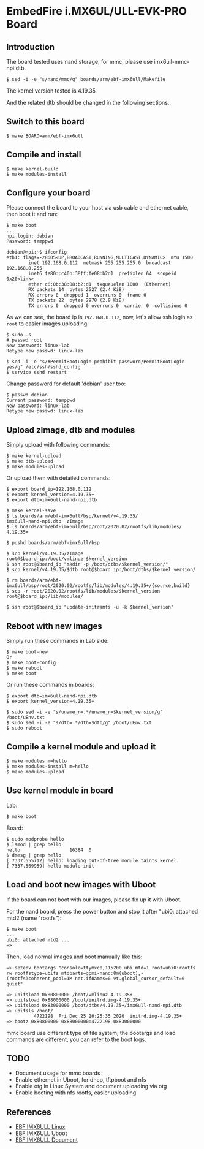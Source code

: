
# EmbedFire i.MX6UL/ULL-EVK-PRO Board

## Introduction

The board tested uses nand storage, for mmc, please use imx6ull-mmc-npi.dtb.

    $ sed -i -e "s/nand/mmc/g" boards/arm/ebf-imx6ull/Makefile

The kernel version tested is 4.19.35.

And the related dtb should be changed in the following sections.

## Switch to this board

    $ make BOARD=arm/ebf-imx6ull

## Compile and install

    $ make kernel-build
    $ make modules-install

## Configure your board

Please connect the board to your host via usb cable and ethernet cable, then boot it and run:

    $ make boot
    ...
    npi login: debian
    Password: temppwd

    debian@npi:~$ ifconfig
    eth1: flags=-28605<UP,BROADCAST,RUNNING,MULTICAST,DYNAMIC>  mtu 1500
            inet 192.168.0.112  netmask 255.255.255.0  broadcast 192.168.0.255
            inet6 fe80::c40b:38ff:fe08:b2d1  prefixlen 64  scopeid 0x20<link>
            ether c6:0b:38:08:b2:d1  txqueuelen 1000  (Ethernet)
            RX packets 14  bytes 2527 (2.4 KiB)
            RX errors 0  dropped 1  overruns 0  frame 0
            TX packets 22  bytes 2978 (2.9 KiB)
            TX errors 0  dropped 0 overruns 0  carrier 0  collisions 0

As we can see, the board ip is `192.168.0.112`, now, let's allow ssh login as `root` to easier images uploading:

    $ sudo -s
    # passwd root
    New password: linux-lab
    Retype new passwd: linux-lab

    $ sed -i -e "s/#PermitRootLogin prohibit-password/PermitRootLogin yes/g" /etc/ssh/sshd_config
    $ service sshd restart

Change password for default 'debian' user too:

    $ passwd debian
    Current password: temppwd
    New password: linux-lab
    Retype new passwd: linux-lab

## Upload zImage, dtb and modules

Simply upload with following commands:

    $ make kernel-upload
    $ make dtb-upload
    $ make modules-upload

Or upload them with detailed commands:

    $ export board_ip=192.168.0.112
    $ export kernel_version=4.19.35+
    $ export dtb=imx6ull-nand-npi.dtb

    $ make kernel-save
    $ ls boards/arm/ebf-imx6ull/bsp/kernel/v4.19.35/
    imx6ull-nand-npi.dtb  zImage
    $ ls boards/arm/ebf-imx6ull/bsp/root/2020.02/rootfs/lib/modules/
    4.19.35+

    $ pushd boards/arm/ebf-imx6ull/bsp

    $ scp kernel/v4.19.35/zImage root@$board_ip:/boot/vmlinuz-$kernel_version
    $ ssh root@$board_ip "mkdir -p /boot/dtbs/$kernel_version/"
    $ scp kernel/v4.19.35/$dtb root@$board_ip:/boot/dtbs/$kernel_version/

    $ rm boards/arm/ebf-imx6ull/bsp/root/2020.02/rootfs/lib/modules/4.19.35+/{source,build}
    $ scp -r root/2020.02/rootfs/lib/modules/$kernel_version root@$board_ip:/lib/modules/

    $ ssh root@$board_ip "update-initramfs -u -k $kernel_version"

## Reboot with new images

Simply run these commands in Lab side:

    $ make boot-new
    Or
    $ make boot-config
    $ make reboot
    $ make boot

Or run these commands in boards:

    $ export dtb=imx6ull-nand-npi.dtb
    $ export kernel_version=4.19.35+

    $ sudo sed -i -e "s/uname_r=.*/uname_r=$kernel_version/g" /boot/uEnv.txt
    $ sudo sed -i -e "s/dtb=.*/dtb=$dtb/g" /boot/uEnv.txt
    $ sudo reboot

## Compile a kernel module and upload it

    $ make modules m=hello
    $ make modules-install m=hello
    $ make modules-upload

## Use kernel module in board

Lab:

    $ make boot

Board:

    $ sudo modprobe hello
    $ lsmod | grep hello
    hello                  16384  0
    $ dmesg | grep hello
    [ 7337.555712] hello: loading out-of-tree module taints kernel.
    [ 7337.569959] hello module init

## Load and boot new images with Uboot

If the board can not boot with our images, please fix up it with Uboot.

For the nand board, press the power button and stop it after "ubi0: attached mtd2 (name "rootfs"):

    $ make boot
    ...
    ubi0: attached mtd2 ...
    =>

Then, load normal images and boot manually like this:

    => setenv bootargs "console=ttymxc0,115200 ubi.mtd=1 root=ubi0:rootfs rw rootfstype=ubifs mtdparts=gpmi-nand:8m(uboot),-(rootfs)coherent_pool=1M net.ifnames=0 vt.global_cursor_default=0 quiet"

    => ubifsload 0x80800000 /boot/vmlinuz-4.19.35+
    => ubifsload 0x88000000 /boot/initrd.img-4.19.35+
    => ubifsload 0x83000000 /boot/dtbs/4.19.35+/imx6ull-nand-npi.dtb
    => ubifsls /boot/
              4722198  Fri Dec 25 20:25:35 2020  initrd.img-4.19.35+
    => bootz 0x80800000 0x88000000:4722198 0x83000000

mmc board use different type of file system, the bootargs and load commands are different, you can refer to the boot logs.

## TODO

* Document usage for mmc boards
* Enable ethernet in Uboot, for dhcp, tftpboot and nfs
* Enable otg in Linux System and document uploading via otg
* Enable booting with nfs rootfs, easier uploading

## References

* [EBF IMX6ULL Linux](https://github.com/Embedfire/ebf_linux_kernel)
* [EBF IMX6ULL Uboot](https://gitee.com/Embedfire/ebf_linux_uboot)
* [EBF IMX6ULL Document](http://doc.embedfire.com/products/link/zh/latest/linux/ebf_i.mx6ull.html)
